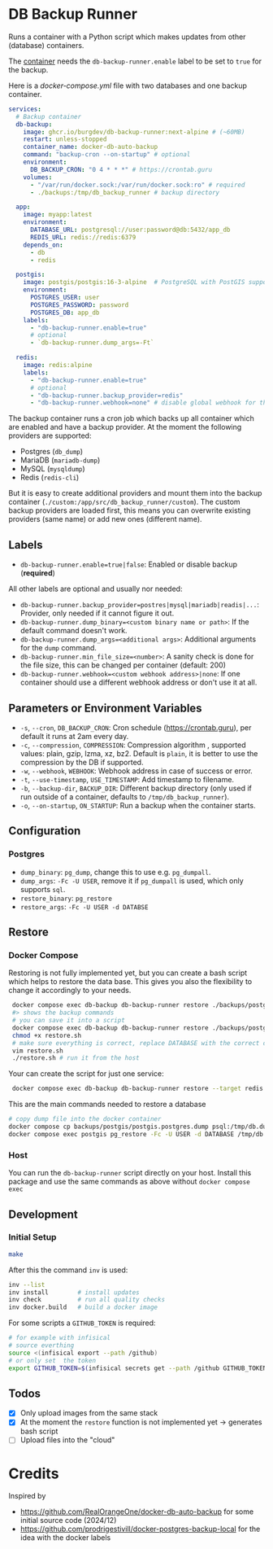 # DB Backup Runner

Runs a container with a Python script which makes updates from other (database) containers.

The [container](https://ghcr.io/burgdev/db-backup-runner) needs the `db-backup-runner.enable` label to be set to `true` for the backup.

Here is a _docker-compose.yml_ file with two databases and one backup container.

```yaml
services:
  # Backup container
  db-backup:
    image: ghcr.io/burgdev/db-backup-runner:next-alpine # (~60MB)
    restart: unless-stopped
    container_name: docker-db-auto-backup
    command: "backup-cron --on-startup" # optional
    environment:
      DB_BACKUP_CRON: "0 4 * * *" # https://crontab.guru
    volumes:
      - "/var/run/docker.sock:/var/run/docker.sock:ro" # required
      - ./backups:/tmp/db_backup_runner # backup directory

  app:
    image: myapp:latest
    environment:
      DATABASE_URL: postgresql://user:password@db:5432/app_db
      REDIS_URL: redis://redis:6379
    depends_on:
      - db
      - redis

  postgis:
    image: postgis/postgis:16-3-alpine  # PostgreSQL with PostGIS support
    environment:
      POSTGRES_USER: user
      POSTGRES_PASSWORD: password
      POSTGRES_DB: app_db
    labels:
      - "db-backup-runner.enable=true"
      # optional
      - `db-backup-runner.dump_args=-Ft`

  redis:
    image: redis:alpine
    labels:
      - "db-backup-runner.enable=true"
      # optional
      - "db-backup-runner.backup_provider=redis"
      - "db-backup-runner.webhook=none" # disable global webhook for thos container
```

The backup container runs a cron job which backs up all container which are enabled and have a
backup provider. At the moment the following providers are supported:

- Postgres (`db_dump`)
- MariaDB (`mariadb-dump`)
- MySQL (`mysqldump`)
- Redis (`redis-cli`)

But it is easy to create additional providers and mount them into the backup container
(`./custom:/app/src/db_backup_runner/custom`). The custom backup providers are loaded first, this means you can overwrite existing providers (same name) or add new ones (different name).

## Labels

- `db-backup-runner.enable=true|false`: Enabled or disable backup (**required**)

All other labels are optional and usually nor needed:

- `db-backup-runner.backup_provider=postres|mysql|mariadb|readis|...`: Provider, only needed if it cannot figure it out.
- `db-backup-runner.dump_binary=<custom binary name or path>`: If the default command doesn't work.
- `db-backup-runner.dump_args=<additional args>`: Additional arguments for the `dump` command.
- `db-backup-runner.min_file_size=<number>`: A sanity check is done for the file size, this can be changed per container (default: 200)
- `db-backup-runner.webhook=<custom webhook address>|none`: If one container should use a different webhook address or don't use it at all.

## Parameters or Environment Variables

- `-s`, `--cron`, `DB_BACKUP_CRON`: Cron schedule (<https://crontab.guru>), per default it runs at 2am every day.
- `-c`, `--compression`, `COMPRESSION`: Compression algorithm , supported values: plain, gzip, lzma, xz, bz2. Default is `plain`, it is better to use the compression by the DB if supported.
- `-w`, `--webhook`, `WEBHOOK`: Webhook address in case of success or error.
- `-t`, `--use-timestamp`, `USE_TIMESTAMP`: Add timestamp to filename.
- `-b`, `--backup-dir`, `BACKUP_DIR`: Different backup directory (only used if run outside of a container, defaults to `/tmp/db_backup_runner`).
- `-o`, `--on-startup`, `ON_STARTUP`: Run a backup when the container starts.

## Configuration

### Postgres

- `dump_binary`: `pg_dump`, change this to use e.g. `pg_dumpall`.
- `dump_args`: `-Fc -U USER`, remove it if `pg_dumpall` is used, which only supports `sql`.
- `restore_binary`: `pg_restore`
- `restore_args`: `-Fc -U USER -d DATABSE`

## Restore

### Docker Compose

Restoring is not fully implemented yet, but you can create a bash script which
helps to restore the data base.
This gives you also the flexibility to change it accordingly to your needs.

```bash
 docker compose exec db-backup db-backup-runner restore ./backups/postgis/postgis.postgres.dump
 #> shows the backup commands
 # you can save it into a script
 docker compose exec db-backup db-backup-runner restore ./backups/postgis/postgis.postgres.dump restore.sh
 chmod +x restore.sh
 # make sure everything is correct, replace DATABASE with the correct database
 vim restore.sh
 ./restore.sh # run it from the host
```

Your can create the script for just one service:

```bash
 docker compose exec db-backup db-backup-runner restore --target redis ./.../redis.redis.rdb
```

This are the main commands needed to restore a database

```bash
# copy dump file into the docker container
docker compose cp backups/postgis/postgis.postgres.dump psql:/tmp/db.dump
docker compose exec postgis pg_restore -Fc -U USER -d DATABASE /tmp/db.dump
```

### Host

You can run the `db-backup-runner` script directly on your host.
Install this package and use the same commands as above without `docker compose exec`

## Development

### Initial Setup

```bash
make
```

After this the command `inv` is used:

```bash
inv --list
inv install        # install updates
inv check          # run all quality checks
inv docker.build   # build a docker image
```

For some scripts a `GITHUB_TOKEN` is required:

```bash
# for example with infisical
# source everthing
source <(infisical export --path /github)
# or only set  the token
export GITHUB_TOKEN=$(infisical secrets get --path /github GITHUB_TOKEN --plain)
```

## Todos

- [x] Only upload images from the same stack
- [x] At the moment the `restore` function is not implemented yet -> generates bash script
- [ ] Upload files into the "cloud"

# Credits

Inspired by

- <https://github.com/RealOrangeOne/docker-db-auto-backup> for some initial source code (2024/12)
- <https://github.com/prodrigestivill/docker-postgres-backup-local> for the idea with the docker labels
